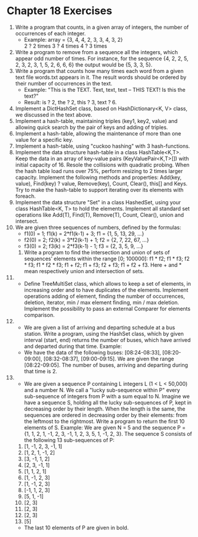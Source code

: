 # Chapter 18 Exercises

1. Write a program that counts, in a given array of integers, the number of occurrences of each integer.
    - Example: array = {3, 4, 4, 2, 3, 3, 4, 3, 2}  
      2 ? 2 times		3 ? 4 times		4 ? 3 times
1. Write a program to remove from a sequence all the integers, which appear odd number of times. For instance, for the sequence {4, 2, 2, 5, 2, 3, 2, 3, 1, 5, 2, 6, 6, 6} the output would be {5, 3, 3, 5}.
1. Write a program that counts how many times each word from a given text file words.txt appears in it. The result words should be ordered by their number of occurrences in the text.
    - Example: "This is the TEXT. Text, text, text – THIS TEXT! Is this the text?"
    - Result: is ? 2, the ? 2, this ? 3, text ? 6.
1. Implement a DictHashSet<T> class, based on HashDictionary<K, V> class, we discussed in the text above.
1. Implement a hash-table, maintaining triples (key1, key2, value) and allowing quick search by the pair of keys and adding of triples.
1. Implement a hash-table, allowing the maintenance of more than one value for a specific key.
1. Implement a hash-table, using "cuckoo hashing" with 3 hash-functions.
1. Implement the data structure hash-table in a class HashTable<K,T>. Keep the data in an array of key-value pairs (KeyValuePair<K,T>[]) with initial capacity of 16. Resole the collisions with quadratic probing. When the hash table load runs over 75%, perform resizing to 2 times larger capacity. Implement the following methods and properties: Add(key, value), Find(key) ? value, Remove(key), Count, Clear(), this[] and Keys. Try to make the hash-table to support iterating over its elements with foreach.
1. Implement the data structure "Set" in a class HashedSet<T>, using your class HashTable<K, T> to hold the elements. Implement all standard set operations like Add(T), Find(T), Remove(T), Count, Clear(), union and intersect.
1. We are given three sequences of numbers, defined by the formulas:
    - f1(0) = 1; f1(k) = 2*f1(k-1) + 3; f1 = {1, 5, 13, 29, …}
    - f2(0) = 2; f2(k) = 3*f2(k-1) + 1; f2 = {2, 7, 22, 67, …}
    - f3(0) = 2; f3(k) = 2*f3(k-1) - 1; f3 = {2, 3, 5, 9, …}
    1. Write a program to find the intersection and union of sets of sequences’ elements within the range [0; 100000]: f1 * f2; f1 * f3; f2 * f3; f1 * f2 * f3; f1 + f2; f1 + f3; f2 + f3; f1 + f2 + f3. Here + and * mean respectively union and intersection of sets.
1. * Define TreeMultiSet<T> class, which allows to keep a set of elements, in increasing order and to have duplicates of the elements. Implement operations adding of element, finding the number of occurrences, deletion, iterator, min / max element finding, min / max deletion. Implement the possibility to pass an external Comparer<T> for elements comparison.
1. * We are given a list of arriving and departing schedule at a bus station. Write a program, using the HashSet<T> class, which by given interval (start, end) returns the number of buses, which have arrived and departed during that time. Example:
    - We have the data of the following buses: [08:24-08:33], [08:20-09:00], [08:32-08:37], [09:00-09:15]. We are given the range [08:22-09:05]. The number of buses, arriving and departing during that time is 2.
1. * We are given a sequence P containing L integers L (1 < L < 50,000) and a number N. We call a "lucky sub-sequence within P" every sub-sequence of integers from P with a sum equal to N.
Imagine we have a sequence S, holding all the lucky sub-sequences of P, kept in decreasing order by their length. When the length is the same, the sequences are ordered in decreasing order by their elements: from the leftmost to the rightmost. Write a program to return the first 10 elements of S.
Example: We are given N = 5 and the sequence P = {1, 1, 2, 1, -1, 2, 3, -1, 1, 2, 3, 5, 1, -1, 2, 3}. The sequence S consists of the following 13 sub-sequences of P:
    1. [1, -1, 2, 3, -1, 1]
    1. [1, 2, 1, -1, 2]
    1. [3, -1, 1, 2]
    1. [2, 3, -1, 1]
    1. [1, 1, 2, 1]
    1. [1, -1, 2, 3]
    1. [1, -1, 2, 3]
    1. [-1, 1, 2, 3]
    1. [5, 1, -1]
    1. [2, 3]
    1. [2, 3]
    1. [2, 3]
    1. [5]
    - The last 10 elements of P are given in bold.